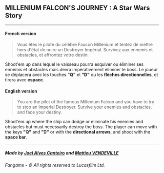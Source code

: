 ## MILLENIUM FALCON'S JOURNEY : A Star Wars Story

----------

#### __French version__

> Vous êtes le pilote du célèbre Faucon Millenium et tentez de mettre hors d'état de nuire un Destroyer Impérial. Survivez aux ennemis et obstacles, et affrontez votre destin.
> 
Shoot'em up dans lequel le vaisseau pourra esquiver ou éliminer ses ennemis et obstacles mais devra impérativement éliminer le boss. Le joueur se déplacera avec les touches __"Q"__ et __"D"__ ou les __flèches directionnelles__, et tirera avec __espace__. 

#### __English version__

> You are the pilot of the famous Millenium Falcon and you have to try to stop an Imperial Destroyer. Survive your enemies and obstacles, and face your destiny.
>
Shoot'em up where the ship can dodge or eliminate his enemies and obstacles but must necessarily destroy the boss. The player can move with the keys __"Q"__ and __"D"__ or with the __directional arrows__, and shoot with the __space bar__.


----------

##### Made by **[Joel Alves Canteiro](https://github.com/https://github.com/JoelAlvesCanteiro/)** and **[Mattieu VENDEVILLE](https://github.com/https://github.com/Kyotsuke/)**

###### Fangame - © All rights reserved to Lucasfilm Ltd.